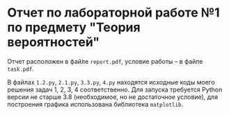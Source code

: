 # Отчет по лабораторной работе №1 по предмету "Теория вероятностей"

Отчет расположен в файле `report.pdf`, условие работы – в файле `task.pdf`.

В файлах `1.2.py`, `2.1.py`, `3.3.py`, `4.py` находятся исходные коды моего 
решения задач 1, 2, 3, 4 соответственно. 
Для запуска требуется Python версии не старше 3.8 
(необходимое, но не достаточное условие), 
для построения графика использована библиотека `matplotlib`.